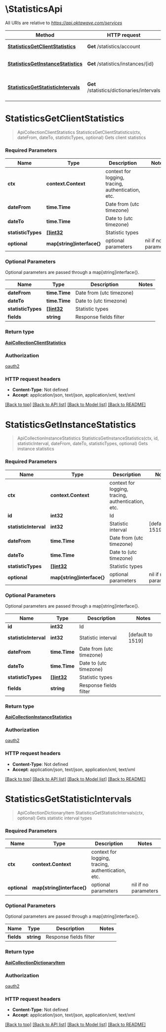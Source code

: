 # \StatisticsApi

All URIs are relative to *https://api.oktawave.com/services*

Method | HTTP request | Description
------------- | ------------- | -------------
[**StatisticsGetClientStatistics**](StatisticsApi.md#StatisticsGetClientStatistics) | **Get** /statistics/account | Gets client statistics
[**StatisticsGetInstanceStatistics**](StatisticsApi.md#StatisticsGetInstanceStatistics) | **Get** /statistics/instances/{id} | Gets instance statistics
[**StatisticsGetStatisticIntervals**](StatisticsApi.md#StatisticsGetStatisticIntervals) | **Get** /statistics/dictionaries/intervals | Gets statistic interval types


# **StatisticsGetClientStatistics**
> ApiCollectionClientStatistics StatisticsGetClientStatistics(ctx, dateFrom, dateTo, statisticTypes, optional)
Gets client statistics

### Required Parameters

Name | Type | Description  | Notes
------------- | ------------- | ------------- | -------------
 **ctx** | **context.Context** | context for logging, tracing, authentication, etc.
  **dateFrom** | **time.Time**| Date from (utc timezone) | 
  **dateTo** | **time.Time**| Date to (utc timezone) | 
  **statisticTypes** | [**[]int32**](int32.md)| Statistic types | 
 **optional** | **map[string]interface{}** | optional parameters | nil if no parameters

### Optional Parameters
Optional parameters are passed through a map[string]interface{}.

Name | Type | Description  | Notes
------------- | ------------- | ------------- | -------------
 **dateFrom** | **time.Time**| Date from (utc timezone) | 
 **dateTo** | **time.Time**| Date to (utc timezone) | 
 **statisticTypes** | [**[]int32**](int32.md)| Statistic types | 
 **fields** | **string**| Response fields filter | 

### Return type

[**ApiCollectionClientStatistics**](ApiCollection[ClientStatistics].md)

### Authorization

[oauth2](../README.md#oauth2)

### HTTP request headers

 - **Content-Type**: Not defined
 - **Accept**: application/json, text/json, application/xml, text/xml

[[Back to top]](#) [[Back to API list]](../README.md#documentation-for-api-endpoints) [[Back to Model list]](../README.md#documentation-for-models) [[Back to README]](../README.md)

# **StatisticsGetInstanceStatistics**
> ApiCollectionInstanceStatistics StatisticsGetInstanceStatistics(ctx, id, statisticInterval, dateFrom, dateTo, statisticTypes, optional)
Gets instance statistics

### Required Parameters

Name | Type | Description  | Notes
------------- | ------------- | ------------- | -------------
 **ctx** | **context.Context** | context for logging, tracing, authentication, etc.
  **id** | **int32**| Id | 
  **statisticInterval** | **int32**| Statistic interval | [default to 1519]
  **dateFrom** | **time.Time**| Date from (utc timezone) | 
  **dateTo** | **time.Time**| Date to (utc timezone) | 
  **statisticTypes** | [**[]int32**](int32.md)| Statistic types | 
 **optional** | **map[string]interface{}** | optional parameters | nil if no parameters

### Optional Parameters
Optional parameters are passed through a map[string]interface{}.

Name | Type | Description  | Notes
------------- | ------------- | ------------- | -------------
 **id** | **int32**| Id | 
 **statisticInterval** | **int32**| Statistic interval | [default to 1519]
 **dateFrom** | **time.Time**| Date from (utc timezone) | 
 **dateTo** | **time.Time**| Date to (utc timezone) | 
 **statisticTypes** | [**[]int32**](int32.md)| Statistic types | 
 **fields** | **string**| Response fields filter | 

### Return type

[**ApiCollectionInstanceStatistics**](ApiCollection[InstanceStatistics].md)

### Authorization

[oauth2](../README.md#oauth2)

### HTTP request headers

 - **Content-Type**: Not defined
 - **Accept**: application/json, text/json, application/xml, text/xml

[[Back to top]](#) [[Back to API list]](../README.md#documentation-for-api-endpoints) [[Back to Model list]](../README.md#documentation-for-models) [[Back to README]](../README.md)

# **StatisticsGetStatisticIntervals**
> ApiCollectionDictionaryItem StatisticsGetStatisticIntervals(ctx, optional)
Gets statistic interval types

### Required Parameters

Name | Type | Description  | Notes
------------- | ------------- | ------------- | -------------
 **ctx** | **context.Context** | context for logging, tracing, authentication, etc.
 **optional** | **map[string]interface{}** | optional parameters | nil if no parameters

### Optional Parameters
Optional parameters are passed through a map[string]interface{}.

Name | Type | Description  | Notes
------------- | ------------- | ------------- | -------------
 **fields** | **string**| Response fields filter | 

### Return type

[**ApiCollectionDictionaryItem**](ApiCollection[DictionaryItem].md)

### Authorization

[oauth2](../README.md#oauth2)

### HTTP request headers

 - **Content-Type**: Not defined
 - **Accept**: application/json, text/json, application/xml, text/xml

[[Back to top]](#) [[Back to API list]](../README.md#documentation-for-api-endpoints) [[Back to Model list]](../README.md#documentation-for-models) [[Back to README]](../README.md)

